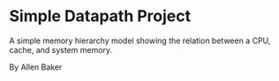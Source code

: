 # Simple Datapath Project

A simple memory hierarchy model showing the relation between a CPU, cache, and system memory.

By Allen Baker
